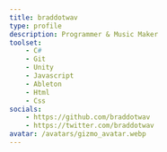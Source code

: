 ```yaml
---
title: braddotwav
type: profile
description: Programmer & Music Maker
toolset:
    - C#
    - Git
    - Unity
    - Javascript
    - Ableton
    - Html
    - Css
socials:
    - https://github.com/braddotwav
    - https://twitter.com/braddotwav
avatar: /avatars/gizmo_avatar.webp
---
```

